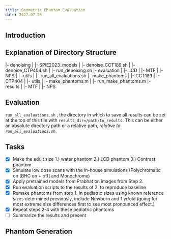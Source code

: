 ```yaml
---
title: Geometric Phantom Evaluation
date: 2022-07-26
---
```


## Introduction

## Explanation of Directory Structure

|- denoising
|   |- SPIE2023_models
|   |- denoise_CCT189.sh
|   |- denoise_CTP404.sh
|   |- run_denoising.sh
|- evaluation
|   |- LCD
|   |- MTF
|   |- NPS
|   |- utils
|   |- run_all_evaluations.sh
|- make_phantoms
|   |- CCT189
|   |- CTP404
|   |- utils
|   |- make_phantoms.m
|   |- run_make_phantoms.m
|- results
|   |- MTF
|   |- NPS

## Evaluation

`run_all_evaluations.sh` , the directory in which to save all results can be set at the top of this file with `results_dir=/path/to_results`. This can be either an absolute directory path or a relative path, *relative to `run_all_evaluations.sh`*.

## Tasks

- [X] Make the adult size 1.) water phantom 2.) LCD phantom 3.) Contrast phantom
- [X] Simulate low dose scans with the in-house simulations (Polychromatic on [BHC on + off] and Monochrome)
- [X] Apply pretrained models from Prabhat on images from Step 2.
- [X] Run evaluation scripts to the results of 2. to reproduce baseline
- [X] Remake phantoms from step 1. In pediatric sizes using known reference sizes determined previously, include Newborn and 1 yr/old (going for most extreme size differences first to see most pronounced effect.)
- [X] Repeat steps 2-4 with these pediatric phantoms
- [ ] Summarize the results and present

## Phantom Generation
